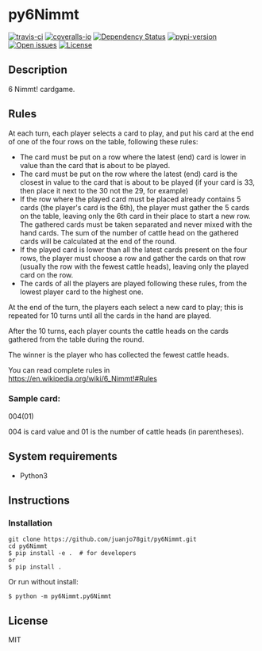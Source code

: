 # py6Nimmt

[![travis-ci][badge-travis]][travis]
[![coveralls-io][badge-coveralls]][coveralls]
[![Dependency Status](https://www.versioneye.com/user/projects/58f13f1e0f9f350049e37006/badge.svg?style=flat-square)](https://www.versioneye.com/user/projects/58f13f1e0f9f350049e37006)
[![pypi-version][badge-pypi-version]][pypi]
[![Open issues][badge-issues]][issues]
[![License][badge-license]][license]

## Description

6 Nimmt! cardgame.

## Rules 

At each turn, each player selects a card to play, and put his card at the end of one of the four rows on the table, following these rules:

* The card must be put on a row where the latest (end) card is lower in value than the card that is about to be played.
* The card must be put on the row where the latest (end) card is the closest in value to the card that is about to be played (if your card is 33, then place it next to the 30 not the 29, for example)
* If the row where the played card must be placed already contains 5 cards (the player's card is the 6th), the player must gather the 5 cards on the table, leaving only the 6th card in their place to start a new row. The gathered cards must be taken separated and never mixed with the hand cards. The sum of the number of cattle head on the gathered cards will be calculated at the end of the round.
* If the played card is lower than all the latest cards present on the four rows, the player must choose a row and gather the cards on that row (usually the row with the fewest cattle heads), leaving only the played card on the row.
* The cards of all the players are played following these rules, from the lowest player card to the highest one.

At the end of the turn, the players each select a new card to play; this is repeated for 10 turns until all the cards in the hand are played.

After the 10 turns, each player counts the cattle heads on the cards gathered from the table during the round.

The winner is the player who has collected the fewest cattle heads.

You can read complete rules in https://en.wikipedia.org/wiki/6_Nimmt!#Rules

### Sample card:

  004(01)

  004 is card value and 01 is the number of cattle heads (in parentheses).

## System requirements

* Python3


## Instructions
### Installation

```shell
git clone https://github.com/juanjo78git/py6Nimmt.git
cd py6Nimmt
$ pip install -e .  # for developers
or
$ pip install .
```

Or run without install:

```shell
$ python -m py6Nimmt.py6Nimmt
```


## License

MIT



[bad-travis]:https://api.travis-ci.org/juanjo78git/py6Nimmt.svg?branch=master
[badge-travis]:https://img.shields.io/travis/juanjo78git/py6Nimmt.svg?style=flat-square
[badge-coveralls]:https://img.shields.io/coveralls/juanjo78git/py6Nimmt.svg?style=flat-square
[badge-issues]:http://img.shields.io/github/issues/juanjo78git/py6Nimmt.svg?style=flat-square
[badge-license]:http://img.shields.io/badge/license-MIT-blue.svg?style=flat-square
[badge-pypi-version]:https://img.shields.io/pypi/v/py6Nimmt.svg?style=flat-square
[travis]:https://travis-ci.org/juanjo78git/py6Nimmt
[coveralls]:https://coveralls.io/github/juanjo78git/py6Nimmt
[issues]:https://github.com/juanjo78git/py6Nimmt/issues
[license]:LICENSE
[pypi]:https://pypi.python.org/pypi?:action=display&name=py6Nimmt
